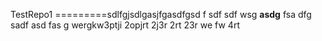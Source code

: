 TestRepo1
=========sdlfgjsdlgasjfgasdfgsd
f
sdf
sdf
wsg
**asdg**
fsa
dfg
sadf
asd
fas
g
wergkw3ptji 2opjrt 2j3r 2rt 
23r we
fw
4rt


